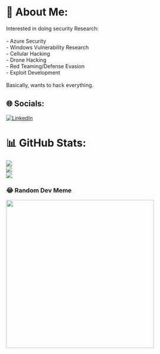 # 💫 About Me:
Interested in doing security Research:<br><br>- Azure Security<br>- Windows Vulnerability Research<br>- Cellular Hacking<br>- Drone Hacking<br>- Red Teaming/Defense Evasion<br>- Exploit Development<br><br>Basically, wants to hack everything.


## 🌐 Socials:
[![LinkedIn](https://img.shields.io/badge/LinkedIn-%230077B5.svg?logo=linkedin&logoColor=white)](https://linkedin.com/in/zakariaahamid) 
# 📊 GitHub Stats:
![](https://github-readme-stats.vercel.app/api?username=lowlevel01&theme=dark&hide_border=false&include_all_commits=false&count_private=false)<br/>
![](https://github-readme-streak-stats.herokuapp.com/?user=lowlevel01&theme=dark&hide_border=false)<br/>
![](https://github-readme-stats.vercel.app/api/top-langs/?username=lowlevel01&theme=dark&hide_border=false&include_all_commits=false&count_private=false&layout=compact)

### 😂 Random Dev Meme
<img src='https://randommeme-five.vercel.app/' style="height: 400px;"/>
